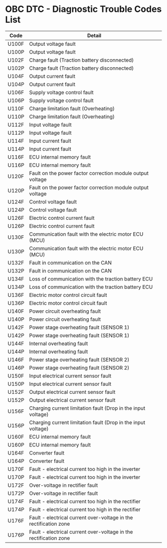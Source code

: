 # OBC DTC - Diagnostic Trouble Codes List

| Code | Detail |
| - | - |
| U100F | Output voltage fault |
| U100P | Output voltage fault |
| U102F | Charge fault (Traction battery disconnected) |
| U102P | Charge fault (Traction battery disconnected) |
| U104F | Output current fault |
| U104P | Output current fault |
| U106F | Supply voltage control fault |
| U106P | Supply voltage control fault |
| U110F | Charge limitation fault (Overheating) |
| U110P | Charge limitation fault (Overheating) |
| U112F | Input voltage fault |
| U112P | Input voltage fault |
| U114F | Input current fault |
| U114P | Input current fault |
| U116F | ECU internal memory fault |
| U116P | ECU internal memory fault |
| U120F | Fault on the power factor correction module output voltage |
| U120P | Fault on the power factor correction module output voltage |
| U124F | Control voltage fault |
| U124P | Control voltage fault |
| U126F | Electric control current fault |
| U126P | Electric control current fault |
| U130F | Communication fault with the electric motor ECU (MCU) |
| U130P | Communication fault with the electric motor ECU (MCU) |
| U132F | Fault in communication on the CAN |
| U132P | Fault in communication on the CAN |
| U134F | Loss of communication with the traction battery ECU |
| U134P | Loss of communication with the traction battery ECU |
| U136F | Electric motor control circuit fault |
| U136P | Electric motor control circuit fault |
| U140F | Power circuit overheating fault |
| U140P | Power circuit overheating fault |
| U142F | Power stage overheating fault (SENSOR 1) |
| U142P | Power stage overheating fault (SENSOR 1) |
| U144F | Internal overheating fault |
| U144P | Internal overheating fault |
| U146F | Power stage overheating fault (SENSOR 2) |
| U146P | Power stage overheating fault (SENSOR 2) |
| U150F | Input electrical current sensor fault |
| U150P | Input electrical current sensor fault |
| U152F | Output electrical current sensor fault |
| U152P | Output electrical current sensor fault |
| U156F | Charging current limitation fault (Drop in the input voltage) |
| U156P | Charging current limitation fault (Drop in the input voltage) |
| U160F | ECU internal memory fault |
| U160P | ECU internal memory fault |
| U164F | Converter fault |
| U164P | Converter fault |
| U170F | Fault - electrical current too high in the inverter |
| U170P | Fault - electrical current too high in the inverter |
| U172F | Over-voltage in rectifier fault |
| U172P | Over-voltage in rectifier fault |
| U174F | Fault - electrical current too high in the rectifier |
| U174P | Fault - electrical current too high in the rectifier |
| U176F | Fault - electrical current over-voltage in the rectification zone |
| U176P | Fault - electrical current over-voltage in the rectification zone |

